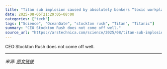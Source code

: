 ```yaml
---
title: "Titan sub implosion caused by absolutely bonkers “toxic workplace environment”"
date: 2025-08-05T21:29:05+08:00
categories: ["tech"]
tags: ["Science", "OceanGate", "stockton rush", "Titan", "Titanic"]
summary: "CEO Stockton Rush does not come off well."
source_url: "https://arstechnica.com/science/2025/08/titan-sub-implosion-caused-by-absolutely-bonkers-toxic-workplace-environment/"
---
```


CEO Stockton Rush does not come off well.

---

*来源: [原文链接](https://arstechnica.com/science/2025/08/titan-sub-implosion-caused-by-absolutely-bonkers-toxic-workplace-environment/)*
